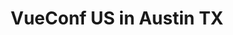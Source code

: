 ---
state: TX
region: Austin
title: VueConf US in Austin TX
event_url: https://us.vuejs.org/
start_date: 2020-03-03
end_date: 2020-03-04
cost: $995+
topics: [ vuejs, devops, azure ]
---